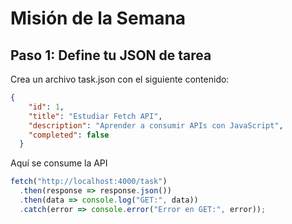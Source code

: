 # Misión de la Semana

## Paso 1: Define tu JSON de tarea
Crea un archivo task.json con el siguiente contenido:

```json
{
    "id": 1,
    "title": "Estudiar Fetch API",
    "description": "Aprender a consumir APIs con JavaScript",
    "completed": false
  }
```
Aquí se consume la API

```js
fetch("http://localhost:4000/task")
  .then(response => response.json())
  .then(data => console.log("GET:", data))
  .catch(error => console.error("Error en GET:", error));
```
